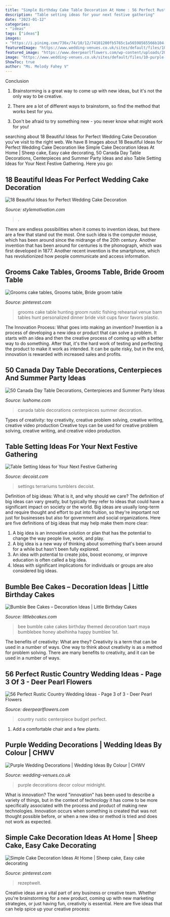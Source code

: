 ```yaml
---
title: "Simple Birthday Cake Table Decoration At Home : 56 Perfect Rustic Country Wedding Ideas"
description: "Table setting ideas for your next festive gathering"
date: "2023-01-12"
categories:
- "ideas"
tags: ["ideas"]
images:
- "https://i.pinimg.com/736x/74/10/12/74101200fb5765c1a56598565566b104--grooms-cake-ideas-hunting-grooms-cake-fishing.jpg"
featuredImage: "https://www.wedding-venues.co.uk/sites/default/files/10-purple-wedding-decorations-midnight-blue-cloth-purple-decor.jpg"
featured_image: "https://www.deerpearlflowers.com/wp-content/uploads/2015/06/Budget-Country-Wedding-Centerpiece-Ideas.jpg"
image: "https://www.wedding-venues.co.uk/sites/default/files/10-purple-wedding-decorations-midnight-blue-cloth-purple-decor.jpg"
ShowToc: true
author: "Ms. Melody Fahey V"
---
```



Conclusion
1. Brainstorming is a great way to come up with new ideas, but it's not the only way to be creative.
2. There are a lot of different ways to brainstorm, so find the method that works best for you.

3. Don't be afraid to try something new - you never know what might work for you!

	

		
searching about 18 Beautiful Ideas for Perfect Wedding Cake Decoration you've visit to the right web. We have 8 Images about 18 Beautiful Ideas for Perfect Wedding Cake Decoration like Simple Cake Decoration Ideas At Home | Sheep cake, Easy cake decorating, 50 Canada Day Table Decorations, Centerpieces and Summer Party Ideas and also Table Setting Ideas for Your Next Festive Gathering. Here you go:
		
    
## 18 Beautiful Ideas For Perfect Wedding Cake Decoration

<img loading=lazy src="https://www.stylemotivation.com/wp-content/uploads/2014/03/18-Beautiful-Ideas-for-Perfect-Wedding-Cake-Decoration-4.jpg" onerror="this.onerror=null;this.src='https://tse2.mm.bing.net/th?id=OIP.yshNtaI5Pbd2zWNVgMaqnwHaLH&amp;pid=15.1';" alt="18 Beautiful Ideas for Perfect Wedding Cake Decoration">

_Source: stylemotivation.com_

>. 

	

There are endless possibilities when it comes to invention ideas, but there are a few that stand out the most. One such idea is the computer mouse, which has been around since the midrange of the 20th century. Another invention that has been around for centuries is the phonograph, which was first developed in 1877. Another recent invention is the smartphone, which has revolutionized how people communicate and access information.

    
## Grooms Cake Tables, Grooms Table, Bride Groom Table

<img loading=lazy src="https://i.pinimg.com/736x/74/10/12/74101200fb5765c1a56598565566b104--grooms-cake-ideas-hunting-grooms-cake-fishing.jpg" onerror="this.onerror=null;this.src='https://tse2.mm.bing.net/th?id=OIP.aZWeyMJh2z8w5ZWnO1gNgwHaLH&amp;pid=15.1';" alt="Grooms cake tables, Grooms table, Bride groom table">

_Source: pinterest.com_

>grooms cake table hunting groom rustic fishing rehearsal venue barn tables hunt personalized dinner bride visit cups favor favors plastic. 

	

The Innovation Process: What goes into making an invention?
Invention is a process of developing a new idea or product that can solve a problem. It starts with an idea and then the creative process of coming up with a better way to do something. After that, it's the hard work of testing and perfecting the product to make it work as intended. It can be quite risky, but in the end, innovation is rewarded with increased sales and profits.

    
## 50 Canada Day Table Decorations, Centerpieces And Summer Party Ideas

<img loading=lazy src="https://www.lushome.com/wp-content/uploads/2013/06/party-table-decorations-centerpieces-canada-day-13.jpg" onerror="this.onerror=null;this.src='https://tse4.mm.bing.net/th?id=OIP.ww6YoGyU9GIAt_2HSxKqQgHaFj&amp;pid=15.1';" alt="50 Canada Day Table Decorations, Centerpieces and Summer Party Ideas">

_Source: lushome.com_

>canada table decorations centerpieces summer decoration. 

	

Types of creativity: toy creativity, creative problem solving, creative writing, creative video production
Creative toys can be used for creative problem solving, creative writing, and creative video production.

    
## Table Setting Ideas For Your Next Festive Gathering

<img loading=lazy src="https://cdn.decoist.com/wp-content/uploads/2013/08/Lovely-party-table-setting.jpg" onerror="this.onerror=null;this.src='https://tse2.mm.bing.net/th?id=OIP.6PccOBnVd6c3yFcRjGz_IgHaJ4&amp;pid=15.1';" alt="Table Setting Ideas for Your Next Festive Gathering">

_Source: decoist.com_

>settings terrariums tumblers decoist. 

	

Definition of big ideas: What is it, and why should we care?
The definition of big ideas can vary greatly, but typically they refer to ideas that could have a significant impact on society or the world. Big ideas are usually long-term and require thought and effort to put into fruition, so they're important not just for businesses but also for government and social organizations. Here are five definitions of big ideas that may help make them more clear:
1) A big idea is an innovative solution or plan that has the potential to change the way people live, work, and play.
2) A big idea is a new way of thinking about something that's been around for a while but hasn't been fully explored.
3) An idea with potential to create jobs, boost economy, or improve education is often called a big idea. 
4) Ideas with significant implications for individuals or groups are also considered big ideas.

    
## Bumble Bee Cakes – Decoration Ideas | Little Birthday Cakes

<img loading=lazy src="http://www.littlebcakes.com/wp-content/uploads/2014/01/Bumble-Bee-Cake-764x1024.jpg" onerror="this.onerror=null;this.src='https://tse3.mm.bing.net/th?id=OIP.-OW96QyxNzMAYmaofbbSUQHaJ7&amp;pid=15.1';" alt="Bumble Bee Cakes – Decoration Ideas | Little Birthday Cakes">

_Source: littlebcakes.com_

>bee bumble cake cakes birthday themed decoration taart maya bumblebee honey abelhinha happy bumblee 1st. 

	

The benefits of creativity: What are they?
Creativity is a term that can be used in a number of ways. One way to think about creativity is as a method for problem solving. There are many benefits to creativity, and it can be used in a number of ways.

    
## 56 Perfect Rustic Country Wedding Ideas - Page 3 Of 3 - Deer Pearl Flowers

<img loading=lazy src="https://www.deerpearlflowers.com/wp-content/uploads/2015/06/Budget-Country-Wedding-Centerpiece-Ideas.jpg" onerror="this.onerror=null;this.src='https://tse2.mm.bing.net/th?id=OIP.tDCFfZZhmCtZiMpCqz6wZQHaK4&amp;pid=15.1';" alt="56 Perfect Rustic Country Wedding Ideas - Page 3 of 3 - Deer Pearl Flowers">

_Source: deerpearlflowers.com_

>country rustic centerpiece budget perfect. 

	

1. Add a comfortable chair and a few plants. 

    
## Purple Wedding Decorations | Wedding Ideas By Colour | CHWV

<img loading=lazy src="https://www.wedding-venues.co.uk/sites/default/files/10-purple-wedding-decorations-midnight-blue-cloth-purple-decor.jpg" onerror="this.onerror=null;this.src='https://tse4.mm.bing.net/th?id=OIP.QblNx9HhU67AQsrOr97QAAHaLH&amp;pid=15.1';" alt="Purple Wedding Decorations | Wedding Ideas By Colour | CHWV">

_Source: wedding-venues.co.uk_

>purple decorations decor colour midnight. 

	

What is innovation?
The word "innovation" has been used to describe a variety of things, but in the context of technology it has come to be more specifically associated with the process and product of making new technologies. Innovation occurs when something is created that was not thought possible before, or when a new idea or method is tried and does not work as expected.

    
## Simple Cake Decoration Ideas At Home | Sheep Cake, Easy Cake Decorating

<img loading=lazy src="https://i.pinimg.com/736x/1f/fe/bb/1ffebb849c315fdce84d2747d8181bb8.jpg" onerror="this.onerror=null;this.src='https://tse4.mm.bing.net/th?id=OIP.KWCcngDh1Bur6eWTetPZbQHaJ3&amp;pid=15.1';" alt="Simple Cake Decoration Ideas At Home | Sheep cake, Easy cake decorating">

_Source: pinterest.com_

>rezeptwelt. 

	

Creative ideas are a vital part of any business or creative team. Whether you're brainstorming for a new product, coming up with new marketing strategies, or just having fun, creativity is essential. Here are five ideas that can help spice up your creative process:

